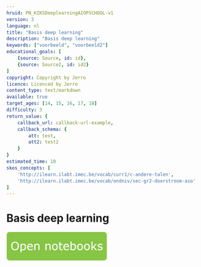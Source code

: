 ```yaml
---
hruid: PN_KIKSDeeplearningAIOPSCHOOL-v1
version: 3
language: nl
title: "Basis deep learning"
description: "Basis deep learning"
keywords: ["voorbeeld", "voorbeeld2"]
educational_goals: [
    {source: Source, id: id}, 
    {source: Source2, id: id2}
]
copyright: Copyright by Jerro
licence: Licenced by Jerro
content_type: text/markdown
available: true
target_ages: [14, 15, 16, 17, 18]
difficulty: 3
return_value: {
    callback_url: callback-url-example,
    callback_schema: {
        att: test,
        att2: test2
    }
}
estimated_time: 10
skos_concepts: [
    'http://ilearn.ilabt.imec.be/vocab/curr1/c-andere-talen', 
    'http://ilearn.ilabt.imec.be/vocab/ondniv/sec-gr2-doorstroom-aso'
]
---
```


# Basis deep learning

[![](embed/Knop.png "Knop")](https://kiks.ilabt.imec.be/jupyterhub/?id=1700 "Notebooks KIKS Deep Learning")
